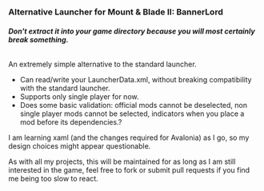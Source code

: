 ### Alternative Launcher for Mount & Blade II: BannerLord

###### **Don't extract it into your game directory because you will most certainly break something.**

An extremely simple alternative to the standard launcher.
* Can read/write your LauncherData.xml, without breaking compatibility with the standard launcher.
* Supports only single player for now.
* Does some basic validation: official mods cannot be deselected, non single player mods cannot be selected, indicators when you place a mod before its dependencies.?

I am learning xaml (and the changes required for Avalonia) as I go, so my design choices might appear questionable.

As with all my projects, this will be maintained for as long as I am still interested in the game, feel free to fork or submit pull requests if you find me being too slow to react.
